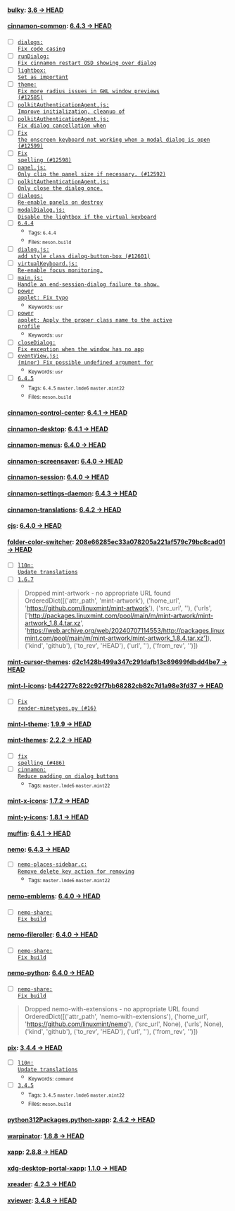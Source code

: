 
#### [bulky](https://github.com/linuxmint/bulky): [3.6 → HEAD](https://github.com/linuxmint/bulky/compare/3.6...HEAD)


#### [cinnamon-common](https://github.com/linuxmint/cinnamon): [6.4.3 → HEAD](https://github.com/linuxmint/cinnamon/compare/6.4.3...HEAD)

- [ ] [<code>dialogs: Fix code casing</code>](https://github.com/linuxmint/cinnamon/commit/264b6c09a35c4936452d080c2fe680c89fbc7d44)
- [ ] [<code>runDialog: Fix cinnamon restart OSD showing over dialog</code>](https://github.com/linuxmint/cinnamon/commit/1f2538af78fc795230abbfeedce36bf44ecf82bb)
- [ ] [<code>lightbox: Set as important</code>](https://github.com/linuxmint/cinnamon/commit/d8f06dc18d10782412551cc6ef53f7bfbe19f32a)
- [ ] [<code>theme: Fix more radius issues in GWL window previews (#12585)</code>](https://github.com/linuxmint/cinnamon/commit/6d990e7aa5ba8aa37e9e98632e78c1add98dcb86)
- [ ] [<code>polkitAuthenticationAgent.js: Improve initialization, cleanup of</code>](https://github.com/linuxmint/cinnamon/commit/4c4bd53ef30f6672814f5a8fcca36586b28d0a99)
- [ ] [<code>polkitAuthenticationAgent.js: Fix dialog cancellation when</code>](https://github.com/linuxmint/cinnamon/commit/6bb26845d8ae6d923723c45d5e5ac108ee587b51)
- [ ] [<code>Fix the onscreen keyboard not working when a modal dialog is open (#12599)</code>](https://github.com/linuxmint/cinnamon/commit/932b9da51a27663230a27d3e31cddee04528254a)
- [ ] [<code>Fix spelling (#12598)</code>](https://github.com/linuxmint/cinnamon/commit/7ccb18a56b148915558828c5f108fbeb15474e6a)
- [ ] [<code>panel.js: Only clip the panel size if necessary. (#12592)</code>](https://github.com/linuxmint/cinnamon/commit/4e87c99e39ceb489fb2b0af09cebc83e03e5b9eb)
- [ ] [<code>polkitAuthenticationAgent.js: Only close the dialog once.</code>](https://github.com/linuxmint/cinnamon/commit/09b9d13e5328a0a2bf862020aab88e693390cb82)
- [ ] [<code>dialogs: Re-enable panels on destroy</code>](https://github.com/linuxmint/cinnamon/commit/e3dbc516e45afc48a5e15a01a3f83a21c3984efe)
- [ ] [<code>modalDialog.js: Disable the lightbox if the virtual keyboard</code>](https://github.com/linuxmint/cinnamon/commit/3bed0fb94ac58ea71c21454b65edc9d06917cfbd)
- [ ] [<code>6.4.4</code>](https://github.com/linuxmint/cinnamon/commit/21e51b19d5479ab94a3471b7891e16acb63bed40)
  - <sub>Tags: <code>6.4.4</code></sub>
  - <sub>Files: <code>meson.build</code></sub>
- [ ] [<code>dialog.js: add style class dialog-button-box (#12601)</code>](https://github.com/linuxmint/cinnamon/commit/0bcdb0f7e462e468a199182a8d6ce728b6e56d0b)
- [ ] [<code>virtualKeyboard.js: Re-enable focus monitoring.</code>](https://github.com/linuxmint/cinnamon/commit/7c6c525cf68f24c9c2e066de1fd9ed1104b72c4c)
- [ ] [<code>main.js: Handle an end-session-dialog failure to show.</code>](https://github.com/linuxmint/cinnamon/commit/256ad2fac9203f8747b921805ed6259c134513a9)
- [ ] [<code>power applet: Fix typo</code>](https://github.com/linuxmint/cinnamon/commit/d22070662180078c1cdbe3173044ce1333b5d0b7)
  - <sub>Keywords: <code>usr</code></sub>
- [ ] [<code>power applet: Apply the proper class name to the active profile</code>](https://github.com/linuxmint/cinnamon/commit/3773ac1e7f29449c4935945dd112566c9322ed0a)
  - <sub>Keywords: <code>usr</code></sub>
- [ ] [<code>closeDialog: Fix exception when the window has no app</code>](https://github.com/linuxmint/cinnamon/commit/2aa91fc2b8113a03c59cf08021206ddfeca61561)
- [ ] [<code>eventView.js: (minor) Fix possible undefined argument for</code>](https://github.com/linuxmint/cinnamon/commit/c4c048962bf12bf3af4ed2fafa31c6c26df89953)
  - <sub>Keywords: <code>usr</code></sub>
- [ ] [<code>6.4.5</code>](https://github.com/linuxmint/cinnamon/commit/52845fe95993a23afb3e658624bd8a9a894e1e23)
  - <sub>Tags: <code>6.4.5</code> <code>master.lmde6</code> <code>master.mint22</code></sub>
  - <sub>Files: <code>meson.build</code></sub>

#### [cinnamon-control-center](https://github.com/linuxmint/cinnamon-control-center): [6.4.1 → HEAD](https://github.com/linuxmint/cinnamon-control-center/compare/6.4.1...HEAD)


#### [cinnamon-desktop](https://github.com/linuxmint/cinnamon-desktop): [6.4.1 → HEAD](https://github.com/linuxmint/cinnamon-desktop/compare/6.4.1...HEAD)


#### [cinnamon-menus](https://github.com/linuxmint/cinnamon-menus): [6.4.0 → HEAD](https://github.com/linuxmint/cinnamon-menus/compare/6.4.0...HEAD)


#### [cinnamon-screensaver](https://github.com/linuxmint/cinnamon-screensaver): [6.4.0 → HEAD](https://github.com/linuxmint/cinnamon-screensaver/compare/6.4.0...HEAD)


#### [cinnamon-session](https://github.com/linuxmint/cinnamon-session): [6.4.0 → HEAD](https://github.com/linuxmint/cinnamon-session/compare/6.4.0...HEAD)


#### [cinnamon-settings-daemon](https://github.com/linuxmint/cinnamon-settings-daemon): [6.4.3 → HEAD](https://github.com/linuxmint/cinnamon-settings-daemon/compare/6.4.3...HEAD)


#### [cinnamon-translations](https://github.com/linuxmint/cinnamon-translations): [6.4.2 → HEAD](https://github.com/linuxmint/cinnamon-translations/compare/6.4.2...HEAD)


#### [cjs](https://github.com/linuxmint/cjs): [6.4.0 → HEAD](https://github.com/linuxmint/cjs/compare/6.4.0...HEAD)


#### [folder-color-switcher](https://github.com/linuxmint/folder-color-switcher): [208e66285ec33a078205a221af579c79bc8cad01 → HEAD](https://github.com/linuxmint/folder-color-switcher/compare/208e66285ec33a078205a221af579c79bc8cad01...HEAD)

- [ ] [<code>l10n: Update translations</code>](https://github.com/linuxmint/folder-color-switcher/commit/d00b25b8169ecad1b3e421ae7a8ae2576662f669)
- [ ] [<code>1.6.7</code>](https://github.com/linuxmint/folder-color-switcher/commit/5bd94d3ffdb9585c09832f0beabb14f0e67e8d58)
> Dropped mint-artwork - no appropriate URL found OrderedDict([('attr_path', 'mint-artwork'), ('home_url', 'https://github.com/linuxmint/mint-artwork'), ('src_url', ''), ('urls', ['http://packages.linuxmint.com/pool/main/m/mint-artwork/mint-artwork_1.8.4.tar.xz', 'https://web.archive.org/web/20240707114553/http://packages.linuxmint.com/pool/main/m/mint-artwork/mint-artwork_1.8.4.tar.xz']), ('kind', 'github'), ('to_rev', 'HEAD'), ('url', ''), ('from_rev', '')])


#### [mint-cursor-themes](https://github.com/linuxmint/mint-cursor-themes): [d2c1428b499a347c291dafb13c89699fdbdd4be7 → HEAD](https://github.com/linuxmint/mint-cursor-themes/compare/d2c1428b499a347c291dafb13c89699fdbdd4be7...HEAD)


#### [mint-l-icons](https://github.com/linuxmint/mint-l-icons): [b442277c822c92f7bb68282cb82c7d1a98e3fd37 → HEAD](https://github.com/linuxmint/mint-l-icons/compare/b442277c822c92f7bb68282cb82c7d1a98e3fd37...HEAD)

- [ ] [<code>Fix render-mimetypes.py (#16)</code>](https://github.com/linuxmint/mint-l-icons/commit/a2d000a933d0ab4053d47650f1229fc6da8d2ae7)

#### [mint-l-theme](https://github.com/linuxmint/mint-l-theme): [1.9.9 → HEAD](https://github.com/linuxmint/mint-l-theme/compare/1.9.9...HEAD)


#### [mint-themes](https://github.com/linuxmint/mint-themes): [2.2.2 → HEAD](https://github.com/linuxmint/mint-themes/compare/2.2.2...HEAD)

- [ ] [<code>fix spelling (#486)</code>](https://github.com/linuxmint/mint-themes/commit/e45553981471310c2a60af98f086023778ea9f62)
- [ ] [<code>cinnamon: Reduce padding on dialog buttons</code>](https://github.com/linuxmint/mint-themes/commit/d1b6e69e612b2c360605e328b7db982d76e1ef0f)
  - <sub>Tags: <code>master.lmde6</code> <code>master.mint22</code></sub>

#### [mint-x-icons](https://github.com/linuxmint/mint-x-icons): [1.7.2 → HEAD](https://github.com/linuxmint/mint-x-icons/compare/1.7.2...HEAD)


#### [mint-y-icons](https://github.com/linuxmint/mint-y-icons): [1.8.1 → HEAD](https://github.com/linuxmint/mint-y-icons/compare/1.8.1...HEAD)


#### [muffin](https://github.com/linuxmint/muffin): [6.4.1 → HEAD](https://github.com/linuxmint/muffin/compare/6.4.1...HEAD)


#### [nemo](https://github.com/linuxmint/nemo): [6.4.3 → HEAD](https://github.com/linuxmint/nemo/compare/6.4.3...HEAD)

- [ ] [<code>nemo-places-sidebar.c: Remove delete key action for removing</code>](https://github.com/linuxmint/nemo/commit/2e3c6fc62c07a89f00c913e6d0c4e3d6f593a193)
  - <sub>Tags: <code>master.lmde6</code> <code>master.mint22</code></sub>

#### [nemo-emblems](https://github.com/linuxmint/nemo-extensions): [6.4.0 → HEAD](https://github.com/linuxmint/nemo-extensions/compare/6.4.0...HEAD)

- [ ] [<code>nemo-share: Fix build</code>](https://github.com/linuxmint/nemo-extensions/commit/9cd1e8909f0c536e465662c1edd949dce554e990)

#### [nemo-fileroller](https://github.com/linuxmint/nemo-extensions): [6.4.0 → HEAD](https://github.com/linuxmint/nemo-extensions/compare/6.4.0...HEAD)

- [ ] [<code>nemo-share: Fix build</code>](https://github.com/linuxmint/nemo-extensions/commit/9cd1e8909f0c536e465662c1edd949dce554e990)

#### [nemo-python](https://github.com/linuxmint/nemo-extensions): [6.4.0 → HEAD](https://github.com/linuxmint/nemo-extensions/compare/6.4.0...HEAD)

- [ ] [<code>nemo-share: Fix build</code>](https://github.com/linuxmint/nemo-extensions/commit/9cd1e8909f0c536e465662c1edd949dce554e990)
> Dropped nemo-with-extensions - no appropriate URL found OrderedDict([('attr_path', 'nemo-with-extensions'), ('home_url', 'https://github.com/linuxmint/nemo'), ('src_url', None), ('urls', None), ('kind', 'github'), ('to_rev', 'HEAD'), ('url', ''), ('from_rev', '')])


#### [pix](https://github.com/linuxmint/pix): [3.4.4 → HEAD](https://github.com/linuxmint/pix/compare/3.4.4...HEAD)

- [ ] [<code>l10n: Update translations</code>](https://github.com/linuxmint/pix/commit/c64004457b0124d8a4f842aa8c927bab109f2908)
  - <sub>Keywords: <code>command</code></sub>
- [ ] [<code>3.4.5</code>](https://github.com/linuxmint/pix/commit/621e3c95c300690648f934a1b7b1e1e6483986c5)
  - <sub>Tags: <code>3.4.5</code> <code>master.lmde6</code> <code>master.mint22</code></sub>
  - <sub>Files: <code>meson.build</code></sub>

#### [python312Packages.python-xapp](https://github.com/linuxmint/python-xapp): [2.4.2 → HEAD](https://github.com/linuxmint/python-xapp/compare/2.4.2...HEAD)


#### [warpinator](https://github.com/linuxmint/warpinator): [1.8.8 → HEAD](https://github.com/linuxmint/warpinator/compare/1.8.8...HEAD)


#### [xapp](https://github.com/linuxmint/xapp): [2.8.8 → HEAD](https://github.com/linuxmint/xapp/compare/2.8.8...HEAD)


#### [xdg-desktop-portal-xapp](https://github.com/linuxmint/xdg-desktop-portal-xapp): [1.1.0 → HEAD](https://github.com/linuxmint/xdg-desktop-portal-xapp/compare/1.1.0...HEAD)


#### [xreader](https://github.com/linuxmint/xreader): [4.2.3 → HEAD](https://github.com/linuxmint/xreader/compare/4.2.3...HEAD)


#### [xviewer](https://github.com/linuxmint/xviewer): [3.4.8 → HEAD](https://github.com/linuxmint/xviewer/compare/3.4.8...HEAD)

